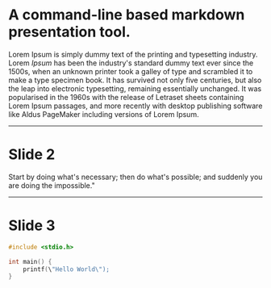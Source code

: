 # A command-line based markdown presentation tool.

Lorem Ipsum is simply dummy text of the printing and typesetting industry. Lorem
*Ipsum* has been the industry's standard dummy text ever since the 1500s, when
an unknown printer took a galley of type and scrambled it to make a type
specimen book. It has survived not only five centuries, but also the leap into
electronic typesetting, remaining essentially unchanged. It was popularised in
the 1960s with the release of Letraset sheets containing Lorem Ipsum passages,
and more recently with desktop publishing software like Aldus PageMaker
including versions of Lorem Ipsum.

--------------------------------------------------------------------------------

# Slide 2

Start by doing what's necessary; then do what's possible; and suddenly you are
doing the impossible."

--------------------------------------------------------------------------------

# Slide 3

```c
#include <stdio.h>

int main() {
    printf(\"Hello World\");
}
```



